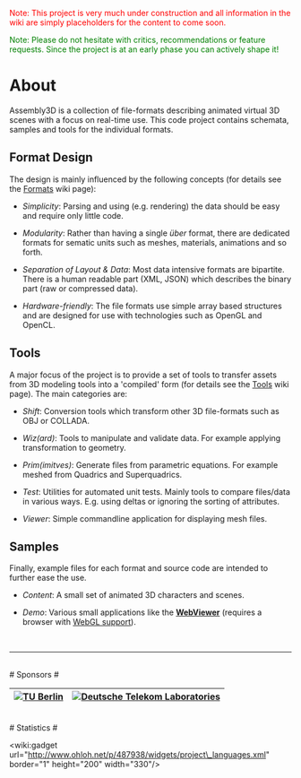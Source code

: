 <font color='red'>Note: This project is very much under construction and all information in the wiki are simply placeholders for the content to come soon.</font>

<font color='green'>Note: Please do not hesitate with critics, recommendations or feature requests. Since the project is at an early phase you can actively shape it!</font>


# About #

Assembly3D is a collection of file-formats describing animated virtual 3D scenes with a focus on real-time use. This code project contains schemata, samples and tools for the individual formats.

## Format Design ##

The design is mainly influenced by the following concepts (for details see the [Formats](Formats.md) wiki page):

  * _Simplicity_: Parsing and using (e.g. rendering) the data should be easy and require only little code.

  * _Modularity_: Rather than having a single _über_ format, there are dedicated formats for sematic units such as meshes, materials, animations and so forth.

  * _Separation of Layout & Data_: Most data intensive formats are bipartite. There is a human readable part (XML, JSON) which describes the binary part (raw or compressed data).

  * _Hardware-friendly_: The file formats use simple array based structures and are designed for use with technologies such as OpenGL and OpenCL.


## Tools ##

A major focus of the project is to provide a set of tools to transfer assets from 3D modeling tools into a 'compiled' form (for details see the [Tools](Tools.md) wiki page). The main categories are:

  * _Shift_: Conversion tools which transform other 3D file-formats such as OBJ or COLLADA.

  * _Wiz(ard)_: Tools to manipulate and validate data. For example applying transformation to geometry.

  * _Prim(imitves)_: Generate files from parametric equations. For example meshed from Quadrics and Superquadrics.

  * _Test_: Utilities for automated unit tests. Mainly tools to compare files/data in various ways. E.g. using deltas or ignoring the sorting of attributes.

  * _Viewer_: Simple commandline application for displaying mesh files.

## Samples ##

Finally, example files for each format and source code are intended to further ease the use.

  * _Content_: A small set of animated 3D characters and scenes.

  * _Demo_: Various small applications like the **[WebViewer](http://assembly.interaction3d.org/samples/webgl/)** (requires a browser with [WebGL support](http://www.doesmybrowsersupportwebgl.com)).


<br />

---

<br />
# Sponsors #

| <a href='http://www.qu.tu-berlin.de'><img src='http://assembly.interaction3d.org/img/tu-berlin.gif' alt='TU Berlin' border='0' /></a> | <a href='http://www.laboratories.telekom.com/'><img src='http://assembly.interaction3d.org/img/t-labs.png' alt='Deutsche Telekom Laboratories' border='0' /></a> |
|:--------------------------------------------------------------------------------------------------------------------------------------|:-----------------------------------------------------------------------------------------------------------------------------------------------------------------|

<br />
# Statistics #

<a href='Hidden comment: 
<wiki:gadget url="http://www.ohloh.net/p/487938/widgets/project_factoids.xml" border="0" height="230" width="360"/>
'></a>

&lt;wiki:gadget url="http://www.ohloh.net/p/487938/widgets/project\_languages.xml" border="1" height="200" width="330"/&gt;